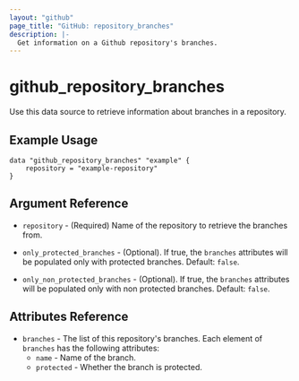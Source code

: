 ```yaml
---
layout: "github"
page_title: "GitHub: repository_branches"
description: |-
  Get information on a Github repository's branches.
---
```


# github_repository_branches

Use this data source to retrieve information about branches in a repository.

## Example Usage

```hcl
data "github_repository_branches" "example" {
    repository = "example-repository"
}
```

## Argument Reference

* `repository` - (Required) Name of the repository to retrieve the branches from.

* `only_protected_branches` - (Optional). If true, the `branches` attributes will be populated only with protected branches. Default: `false`.

* `only_non_protected_branches` - (Optional). If true, the `branches` attributes will be populated only with non protected branches. Default: `false`.

## Attributes Reference

* `branches` - The list of this repository's branches. Each element of `branches` has the following attributes:
    * `name` - Name of the branch.
    * `protected` - Whether the branch is protected.
